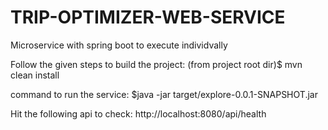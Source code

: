 # TRIP-OPTIMIZER-WEB-SERVICE
Microservice with spring boot to execute individvally


Follow the given steps to build the project:
(from project root dir)$ mvn clean install

command to run the service:
$java -jar target/explore-0.0.1-SNAPSHOT.jar

Hit the following api to check:
http://localhost:8080/api/health